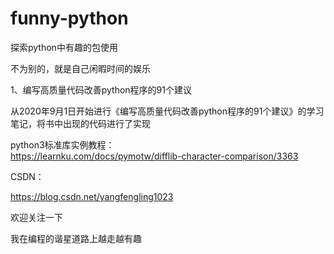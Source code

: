 # funny-python
探索python中有趣的包使用

不为别的，就是自己闲暇时间的娱乐

1、编写高质量代码改善python程序的91个建议

从2020年9月1日开始进行《编写高质量代码改善python程序的91个建议》的学习笔记，将书中出现的代码进行了实现

python3标准库实例教程：<br>
https://learnku.com/docs/pymotw/difflib-character-comparison/3363

CSDN：

https://blog.csdn.net/yangfengling1023

欢迎关注一下

我在编程的谐星道路上越走越有趣

